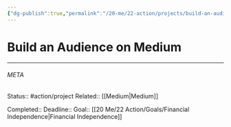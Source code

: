 ```yaml
---
{"dg-publish":true,"permalink":"/20-me/22-action/projects/build-an-audience-on-medium/"}
---
```


# Build an Audience on Medium
---




###### META
Status:: #action/project 
Related:: [[Medium\|Medium]]

Completed:: 
Deadline:: 
Goal:: [[20 Me/22 Action/Goals/Financial Independence\|Financial Independence]]
